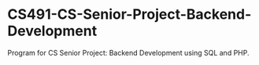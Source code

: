 # CS491-CS-Senior-Project-Backend-Development
Program for CS Senior Project: Backend Development using SQL and PHP. 
